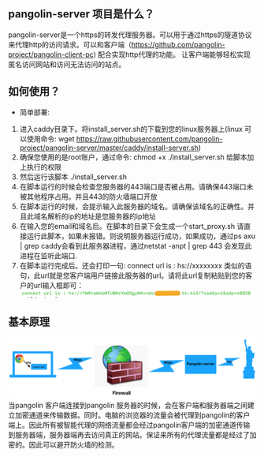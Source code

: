 
## pangolin-server 项目是什么？
pangolin-server是一个https的转发代理服务器。可以用于通过https的隧道协议来代理http的访问请求。可以和客户端（https://github.com/pangolin-project/pangolin-client-pc)   配合实现http代理的功能。
让客户端能够轻松实现匿名访问网站和访问无法访问的站点。

## 如何使用？
- 简单部署:
1. 进入caddy目录下。将install_server.sh的下载到您的linux服务器上(linux 可以使用命令: wget https://raw.githubusercontent.com/pangolin-project/pangolin-server/master/caddy/install-server.sh) 
2. 确保您使用的是root账户，通过命令: chmod +x ./install_server.sh 给脚本加上执行的权限
3. 然后运行该脚本 ./install_server.sh
4. 在脚本运行的时候会检查您服务器的443端口是否被占用。请确保443端口未被其他程序占用。并且443的防火墙端口开放
5. 在脚本运行的时候，会提示输入此服务器的域名。请确保该域名的正确性。并且此域名解析的ip的地址是您服务器的ip地址
6. 在输入您的email和域名后。在脚本的目录下会生成一个start_proxy.sh  请直接运行此脚本，如果未报错。则说明服务器运行成功，如果成功，通过ps axu | grep caddy会看到此服务器进程，通过netstat -anpt | grep 443 会发现此进程在监听此端口.
7. 在脚本运行完成后。还会打印一句: connect url is : hs://xxxxxxxx 类似的语句，此url就是您客户端用户链接此服务器的url。请将此url复制粘贴到您的客户的url输入框即可：
![](https://github.com/pangolin-project/pangolin-server/blob/master/images/url_sample.png)

## 基本原理
 ![](https://github.com/pangolin-project/pangolin-server/blob/master/images/proxy_basic.png)
当pangolin 客户端连接到pangolin 服务器的时候，会在客户端和服务器端之间建立加密通道来传输数据。同时。电脑的浏览器的流量会被代理到pangolin的客户端上。因此所有被智能代理的网络流量都会经过pangolin客户端的加密通道传输到服务器端，服务器端再去访问真正的网站。保证来所有的代理流量都是经过了加密的。因此可以避开防火墙的检测。

